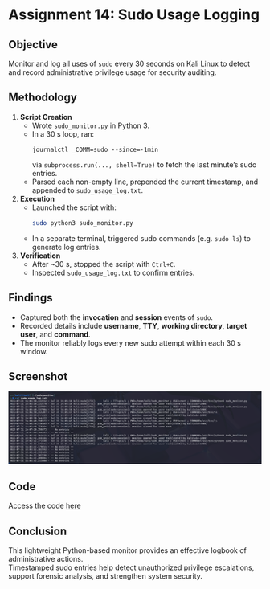 # Assignment 14: Sudo Usage Logging

## Objective
Monitor and log all uses of `sudo` every 30 seconds on Kali Linux to detect and record administrative privilege usage for security auditing.

## Methodology
1. **Script Creation**  
   - Wrote `sudo_monitor.py` in Python 3.
   - In a 30 s loop, ran:
     ```
     journalctl _COMM=sudo --since=-1min
     ```
     via `subprocess.run(..., shell=True)` to fetch the last minute’s sudo entries.
   - Parsed each non-empty line, prepended the current timestamp, and appended to `sudo_usage_log.txt`.  
2. **Execution**  
   - Launched the script with:  
     ```bash
     sudo python3 sudo_monitor.py
     ```
   - In a separate terminal, triggered sudo commands (e.g. `sudo ls`) to generate log entries.
3. **Verification**  
   - After ~30 s, stopped the script with `Ctrl+C`.
   - Inspected `sudo_usage_log.txt` to confirm entries.

## Findings
- Captured both the **invocation** and **session** events of `sudo`.
- Recorded details include **username**, **TTY**, **working directory**, **target user**, and **command**.
- The monitor reliably logs every new sudo attempt within each 30 s window.

## Screenshot
![Sudo Monitoring Output](output.png)

## Code
Access the code [here](code.py)

## Conclusion

This lightweight Python-based monitor provides an effective logbook of administrative actions.  
Timestamped sudo entries help detect unauthorized privilege escalations, support forensic analysis, and strengthen system security.

